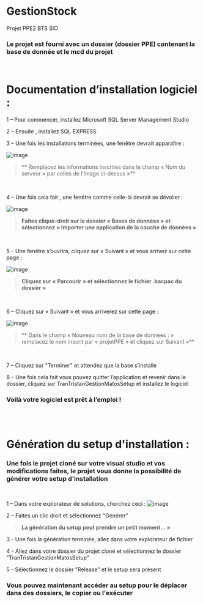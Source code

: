 # GestionStock
Projet PPE2 BTS SIO 

### Le projet est fourni avec un dossier (dossier PPE) contenant la base de donnée et le mcd du projet

<br />

# Documentation d’installation logiciel :
1 – Pour commencer, installez Microsoft SQL Server Management Studio

2 – Ensuite , installez SQL EXPRESS 

3 – Une fois les installations terminées, une fenêtre devrait apparaître : 

![image](https://user-images.githubusercontent.com/101406623/236437451-14635be1-5f78-4df4-a7bb-807178033ec7.png)

> ** Remplacez les informations inscrites dans le champ « Nom du serveur » par celles de l’image ci-dessus »**

 <br />

4 – Une fois cela fait , une fenêtre comme celle-là devrait se dévoiler : 

![image](https://user-images.githubusercontent.com/101406623/236437827-2d3f834b-e8cb-4da5-af00-466305f66c3f.png)

> **Faites clique-droit sur le dossier « Bases de données » et sélectionnez « Importer une application de la couche de données »**

 <br />

5 – Une fenêtre s’ouvrira, cliquez sur « Suivant » et vous arrivez sur cette page :

![image](https://user-images.githubusercontent.com/101406623/236438150-6ab93c4e-58fc-4267-a36e-e623d83c309f.png)

 > **Cliquez sur « Parcourir » et sélectionnez le fichier .bacpac du dossier »**
 
<br />

6 – Cliquez sur « Suivant » et vous arriverez sur cette page : 

![image](https://user-images.githubusercontent.com/101406623/236439052-c508a301-4843-466e-b61d-f3d7e98d8175.png)


 > ** Dans le champ « Nouveau nom de la base de données : » remplacez le nom inscrit par « projetPPE » et cliquez sur Suivant »**
 
 <br /> 
 
 7 – Cliquez sur "Terminer" et attendez que la base s’installe

8 – Une fois cela fait vous pouvez quitter l’application et revenir dans le dossier, cliquez sur TranTristanGestionMatosSetup et installez le logiciel

### Voilà votre logiciel est prêt à l’emploi !

<br />
<br />

# Génération du setup d'installation :

### Une fois le projet cloné sur votre visual studio et vos modifications faites, le projet vous donne la possibilité de générer votre setup d'installation

<br />

1 – Dans votre explorateur de solutions, cherchez ceci : ![image](https://user-images.githubusercontent.com/101406623/236451167-947ca586-0c5e-4018-a711-ae8d09319692.png)

2 – Faites un clic droit et sélectionnez "Générer" 

 > **La génération du setup peut prendre un petit moment... »**
 
3 - Une fois la génération terminée, allez dans votre explorateur de fichier

4 - Allez dans votre dossier du projet cloné et sélectionnez le dossier "TranTristanGestionMatosSetup"

5 - Sélectionnez le dossier "Release" et le setup sera présent

### Vous pouvez maintenant accéder au setup pour le déplacer dans des dossiers, le copier ou l'exécuter
